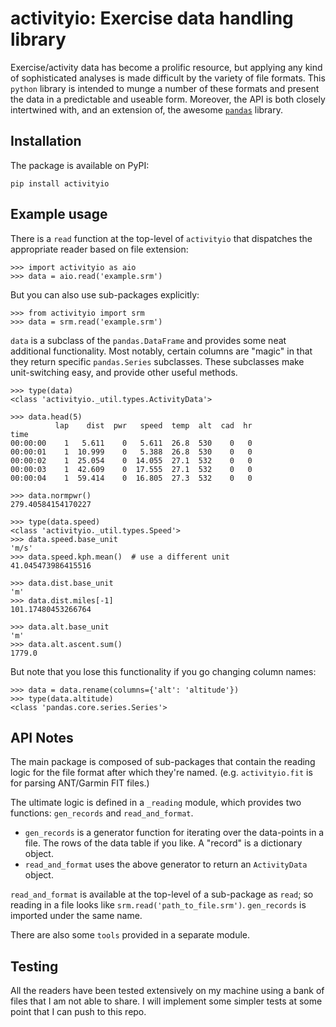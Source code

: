# activityio: Exercise data handling library

Exercise/activity data has become a prolific resource, but applying any kind of sophisticated analyses is made difficult by the variety of file formats. This `python` library is intended to munge a number of these formats and present the data in a predictable and useable form. Moreover, the API is both closely intertwined with, and an extension of, the awesome [`pandas`](https://github.com/pandas-dev/pandas) library.

## Installation

The package is available on PyPI:

```
pip install activityio
```

## Example usage

There is a `read` function at the top-level of `activityio` that dispatches the appropriate reader based on file extension:

```pycon
>>> import activityio as aio
>>> data = aio.read('example.srm')
```

But you can also use sub-packages explicitly:

```pycon
>>> from activityio import srm
>>> data = srm.read('example.srm')
```

`data` is a subclass of the `pandas.DataFrame` and provides some neat additional functionality. Most notably, certain columns are "magic" in that they return specific `pandas.Series` subclasses. These subclasses make unit-switching easy, and provide other useful methods.

```pycon
>>> type(data)
<class 'activityio._util.types.ActivityData'>

>>> data.head(5)
          lap    dist  pwr   speed  temp  alt  cad  hr
time                                                  
00:00:00    1   5.611    0   5.611  26.8  530    0   0
00:00:01    1  10.999    0   5.388  26.8  530    0   0
00:00:02    1  25.054    0  14.055  27.1  532    0   0
00:00:03    1  42.609    0  17.555  27.1  532    0   0
00:00:04    1  59.414    0  16.805  27.3  532    0   0

>>> data.normpwr()
279.40584154170227

>>> type(data.speed)
<class 'activityio._util.types.Speed'>
>>> data.speed.base_unit
'm/s'
>>> data.speed.kph.mean()  # use a different unit
41.045473986415516

>>> data.dist.base_unit
'm'
>>> data.dist.miles[-1]
101.17480453266764

>>> data.alt.base_unit
'm'
>>> data.alt.ascent.sum()
1779.0
```

But note that you lose this functionality if you go changing column names:

```pycon
>>> data = data.rename(columns={'alt': 'altitude'})
>>> type(data.altitude)
<class 'pandas.core.series.Series'>
```

## API Notes

The main package is composed of sub-packages that contain the reading logic for the file format after which they're named. (e.g. `activityio.fit` is for parsing ANT/Garmin FIT files.) 

The ultimate logic is defined in a `_reading` module, which provides two functions: `gen_records` and `read_and_format`. 

+ `gen_records` is a generator function for iterating over the data-points in a file. The rows of the data table if you like. A "record" is a dictionary object.
+ `read_and_format` uses the above generator to return an `ActivityData` object.

`read_and_format` is available at the top-level of a sub-package as `read`; so reading in a file looks like `srm.read('path_to_file.srm')`. `gen_records` is imported under the same name.

There are also some `tools` provided in a separate module.

## Testing

All the readers have been tested extensively on my machine using a bank of files that I am not able to share. I will implement some simpler tests at some point that I can push to this repo.
